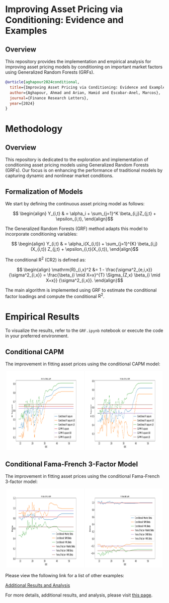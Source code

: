 # Improving Asset Pricing via Conditioning: Evidence and Examples

## Overview

This repository provides the implementation and empirical analysis for improving asset pricing models by conditioning on important market factors using Generalized Random Forests (GRFs).

```bibtex
@article{aghapour2024conditional,
  title={Improving Asset Pricing via Conditioning: Evidence and Examples},
  author={Aghapour, Ahmad and Arian, Hamid and Escobar-Anel, Marcos},
  journal={Finance Research Letters},
  year={2024}
}
```

# Methodology

## Overview

This repository is dedicated to the exploration and implementation of conditioning asset pricing models using Generalized Random Forests (GRFs). Our focus is on enhancing the performance of traditional models by capturing dynamic and nonlinear market conditions.

## Formalization of Models

We start by defining the continuous asset pricing model as follows:

```math
  \begin{align}
  Y_{i,t} & = \alpha_i + \sum_{j=1}^K \beta_{i,j}Z_{j,t} + \epsilon_{i,t},
  \end{align}
```

The Generalized Random Forests (GRF) method adapts this model to incorporate conditioning variables:

```math
  \begin{align}
  Y_{i,t} & = \alpha_i(X_{i,t}) + \sum_{j=1}^{K} \beta_{i,j}(X_{i,t}) Z_{j,t} + \epsilon_{i,t}(X_{i,t}),
  \end{align}
```

The conditional $\mathrm{R}^2$ (CR2) is defined as:

```math
  \begin{align}
  \mathrm{R}_{i,x}^2 &= 1 - \frac{\sigma^2_{e,i,x}}{\sigma^2_{i,x}} = \frac{\beta_{i \mid X=x}^{T} \Sigma_{Z,x} \beta_{i \mid X=x}} {\sigma^2_{i,x}}.
  \end{align}
```

The main algorithm is implemented using GRF to estimate the conditional factor loadings and compute the conditional $\mathrm{R}^2$.

# Empirical Results

To visualize the results, refer to the `GRF.ipynb` notebook or execute the code in your preferred environment.

## Conditional CAPM

The improvement in fitting asset prices using the conditional CAPM model:

<p align="center">
  <img src="figs/SMALL LoBM.capm.png" alt="Initial Conditional CAPM" width="49%" height="250"/>
  <img src="figs/SMALL HiBM.capm.png" alt="Conditional CAPM Loss" width="49%" height="250"/>
</p>

## Conditional Fama-French 3-Factor Model

The improvement in fitting asset prices using the conditional Fama-French 3-factor model:

<p align="center">
  <img src="figs/SMALL HiBM.3factorbeta.png" alt="Initial Conditional 3FF" width="49%" height="250"/>
  <img src="figs/BIG LoBM.3factorbeta.png" alt="Conditional 3FF Loss" width="49%" height="250"/>
</p>

Please view the following link for a list of other examples:

[Additional Results and Analysis](https://ahmad-aghapour.github.io/conditional-asset-pricing/)

For more details, additional results, and analysis, please visit [this page](https://ahmad-aghapour.github.io/conditional-asset-pricing/).
